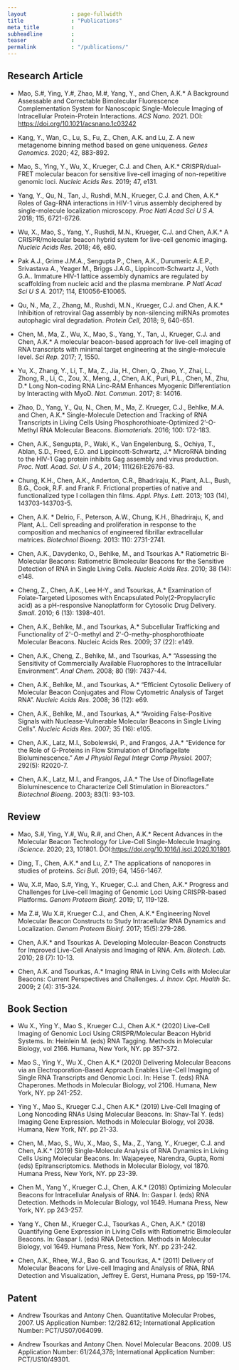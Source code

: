 ```yaml
---
layout              : page-fullwidth
title               : "Publications"
meta_title          : 
subheadline         : 
teaser              : 
permalink           : "/publications/"
---
```


## Research Article


* Mao, S.#, Ying, Y.#, Zhao, M.#, Yang, Y., and Chen, A.K.\* A Background Assessable and Correctable Bimolecular Fluorescence Complementation System for Nanoscopic Single-Molecule Imaging of Intracellular Protein-Protein Interactions. *ACS Nano*. 2021. DOI: https://doi.org/10.1021/acsnano.1c03242

* Kang, Y., Wan, C., Lu, S., Fu, Z., Chen, A.K. and Lu, Z. A new metagenome binning method based on gene uniqueness. *Genes Genomics*. 2020; 42, 883-892.

*  Mao, S., Ying, Y., Wu, X., Krueger, C.J. and Chen, A.K.\* CRISPR/dual-FRET molecular beacon for sensitive live-cell imaging of non-repetitive genomic loci. *Nucleic Acids Res*. 2019; 47, e131.

* Yang, Y., Qu, N., Tan, J., Rushdi, M.N., Krueger, C.J. and Chen, A.K.\* Roles of Gag-RNA interactions in HIV-1 virus assembly deciphered by single-molecule localization microscopy. *Proc Natl Acad Sci U S A.* 2018; 115, 6721-6726.

* Wu, X., Mao, S., Yang, Y., Rushdi, M.N., Krueger, C.J. and Chen, A.K.\* A CRISPR/molecular beacon hybrid system for live-cell genomic imaging. *Nucleic Acids Res.* 2018; 46, e80.

* Pak A.J., Grime J.M.A., Sengupta P., Chen, A.K., Durumeric A.E.P., Srivastava A., Yeager M., Briggs J.A.G., Lippincott-Schwartz J., Voth G.A.. Immature HIV-1 lattice assembly dynamics are regulated by scaffolding from nucleic acid and the plasma membrane. *P Natl Acad Sci U S A.* 2017; 114, E10056-E10065.

* Qu, N., Ma, Z., Zhang, M., Rushdi, M.N., Krueger, C.J. and Chen, A.K.\* Inhibition of retroviral Gag assembly by non-silencing miRNAs promotes autophagic viral degradation. *Protein Cell*, 2018; 9, 640-651.

* Chen, M., Ma, Z., Wu, X., Mao, S., Yang, Y., Tan, J., Krueger, C.J. and Chen, A.K.\* A molecular beacon-based approach for live-cell imaging of RNA transcripts with minimal target engineering at the single-molecule level. *Sci Rep.* 2017; 7, 1550.

* Yu, X., Zhang, Y., Li, T., Ma, Z., Jia, H., Chen, Q., Zhao, Y., Zhai, L., Zhong, R., Li, C., Zou, X., Meng, J., Chen, A.K., Puri, P.L., Chen, M., Zhu, D.\* Long Non-coding RNA Linc-RAM Enhances Myogenic Differentiation by Interacting with MyoD. *Nat. Commun.* 2017; 8: 14016.

* Zhao, D., Yang, Y., Qu, N., Chen, M., Ma, Z. Krueger, C.J., Behlke, M.A. and Chen, A.K.\* Single-Molecule Detection and Tracking of RNA Transcripts in Living Cells Using Phosphorothioate-Optimized 2’-O-Methyl RNA Molecular Beacons. *Biomaterials*. 2016; 100: 172-183. 

* Chen, A.K., Sengupta, P., Waki, K., Van Engelenburg, S., Ochiya, T., Ablan, S.D., Freed, E.O. and Lippincott-Schwartz, J.\* MicroRNA binding to the HIV-1 Gag protein inhibits Gag assembly and virus production. *Proc. Natl. Acad. Sci. U S A.*, 2014; 111(26):E2676-83.

* Chung, K.H., Chen, A.K., Anderton, C.R., Bhadriraju, K., Plant, A.L., Bush, B.G., Cook, R.F. and Frank F. Frictional properties of native and functionalized type I collagen thin films. *Appl. Phys. Lett.* 2013; 103 (14), 143703-143703-5.

* Chen, A.K. \* Delrio, F., Peterson, A.W., Chung, K.H., Bhadriraju, K, and Plant, A.L. Cell spreading and proliferation in response to the composition and mechanics of engineered fibrillar extracellular matrices. *Biotechnol Bioeng.* 2013: 110: 2731-2741.

* Chen, A.K., Davydenko, O., Behlke, M., and Tsourkas A.\* Ratiometric Bi-Molecular Beacons: Ratiometric Bimolecular Beacons for the Sensitive Detection of RNA in Single Living Cells. *Nucleic Acids Res.* 2010; 38 (14): e148.

* Cheng, Z., Chen, A.K., Lee H-Y., and Tsourkas, A.\* Examination of Folate-Targeted Liposomes with Encapsulated Poly(2-Propylacrylic acid) as a pH-responsive Nanoplatform for Cytosolic Drug Delivery. *Small.* 2010; 6 (13): 1398-401.

* Chen, A.K., Behlke, M., and Tsourkas, A.\* Subcellular Trafficking and Functionality of 2'-O-methyl and 2'-O-methy-phosphorothioate Molecular Beacons. Nucleic Acids Res. 2009; 37 (22): e149.

* Chen, A.K., Cheng, Z., Behlke, M., and Tsourkas, A.\* “Assessing the Sensitivity of Commercially Available Fluorophores to the Intracellular Environment”. *Anal Chem.* 2008; 80 (19): 7437-44.

* Chen, A.K., Behlke, M., and Tsourkas, A.\* “Efficient Cytosolic Delivery of Molecular Beacon Conjugates and Flow Cytometric Analysis of Target RNA”. *Nucleic Acids Res*. 2008; 36 (12): e69.

* Chen, A.K., Behlke, M., and Tsourkas, A.\* “Avoiding False-Positive Signals with Nuclease-Vulnerable Molecular Beacons in Single Living Cells”. *Nucleic Acids Res.* 2007; 35 (16): e105.

* Chen, A.K., Latz, M.I., Sobolewski, P., and Frangos, J.A.\* “Evidence for the Role of G-Proteins in Flow Stimulation of Dinoflagellate Bioluminescence.” *Am J Physiol Regul Integr Comp Physiol.* 2007; 292(5): R2020-7.

* Chen, A.K., Latz, M.I., and Frangos, J.A.\* The Use of Dinoflagellate Bioluminescence to Characterize Cell Stimulation in Bioreactors.” *Biotechnol Bioeng.* 2003; 83(1): 93-103.


## Review


* Mao, S.#, Ying, Y.#, Wu, R.#, and Chen, A.K.\* Recent Advances in the Molecular Beacon Technology for Live-Cell Single-Molecule Imaging. *iScience*. 2020; 23, 101801. DOI:https://doi.org/10.1016/j.isci.2020.101801.

*  Ding, T., Chen, A.K.\* and Lu, Z.\* The applications of nanopores in studies of proteins. *Sci Bull.* 2019; 64, 1456-1467.

* Wu, X.#, Mao, S.#, Ying, Y., Krueger, C.J. and Chen, A.K.\* Progress and Challenges for Live-cell Imaging of Genomic Loci Using CRISPR-based Platforms. *Genom Proteom Bioinf.* 2019; 17, 119-128.

* Ma Z.#, Wu X.#, Krueger C.J., and Chen, A.K.\* Engineering Novel Molecular Beacon Constructs to Study Intracellular RNA Dynamics and Localization. *Genom Proteom Bioinf.* 2017; 15(5):279-286.

* Chen, A.K.\* and Tsourkas A. Developing Molecular-Beacon Constructs for Improved Live-Cell Analysis and Imaging of RNA. Am. *Biotech. Lab.* 2010; 28 (7): 10-13.

* Chen, A.K. and Tsourkas, A.\* Imaging RNA in Living Cells with Molecular Beacons: Current Perspectives and Challenges. *J. Innov. Opt. Health Sc.* 2009; 2 (4): 315-324.


## Book Section


* Wu X., Ying Y., Mao S., Krueger C.J., Chen A.K.\* (2020) Live-Cell Imaging of Genomic Loci Using CRISPR/Molecular Beacon Hybrid Systems. In: Heinlein M. (eds) RNA Tagging. Methods in Molecular Biology, vol 2166. Humana, New York, NY. pp 357-372.

* Mao S., Ying Y., Wu X., Chen A.K.\* (2020) Delivering Molecular Beacons via an Electroporation-Based Approach Enables Live-Cell Imaging of Single RNA Transcripts and Genomic Loci. In: Heise T. (eds) RNA Chaperones. Methods in Molecular Biology, vol 2106. Humana, New York, NY. pp 241-252.

* Ying Y., Mao S., Krueger C.J., Chen A.K.\* (2019) Live-Cell Imaging of Long Noncoding RNAs Using Molecular Beacons. In: Shav-Tal Y. (eds) Imaging Gene Expression. Methods in Molecular Biology, vol 2038. Humana, New York, NY. pp 21-33.

* Chen, M., Mao, S., Wu, X., Mao, S., Ma., Z., Yang, Y., Krueger, C.J. and Chen, A.K.\* (2019) Single-Molecule Analysis of RNA Dynamics in Living Cells Using Molecular Beacons. In: Wajapeyee, Narendra, Gupta, Romi (eds) Epitranscriptomics. Methods in Molecular Biology, vol 1870. Humana Press, New York, NY. pp 23-39.

* Chen M., Yang Y., Krueger C.J., Chen, A.K.\* (2018) Optimizing Molecular Beacons for Intracellular Analysis of RNA. In: Gaspar I. (eds) RNA Detection. Methods in Molecular Biology, vol 1649. Humana Press, New York, NY. pp 243-257.

* Yang Y., Chen M., Krueger C.J., Tsourkas A., Chen, A.K.\* (2018) Quantifying Gene Expression in Living Cells with Ratiometric Bimolecular Beacons. In: Gaspar I. (eds) RNA Detection. Methods in Molecular Biology, vol 1649. Humana Press, New York, NY. pp 231-242.

* Chen, A.K., Rhee, W.J., Bao G. and Tsourkas, A.\* (2011) Delivery of Molecular Beacons for Live-cell Imaging and Analysis of RNA, RNA Detection and Visualization, Jeffrey E. Gerst, Humana Press, pp 159-174.

## Patent


* Andrew Tsourkas and Antony Chen. Quantitative Molecular Probes, 2007. US Application Number: 12/282.612; International Application Number: PCT/US07/064099.

* Andrew Tsourkas and Antony Chen. Novel Molecular Beacons. 2009. US Application Number: 61/244,378; International Application Number: PCT/US10/49301.